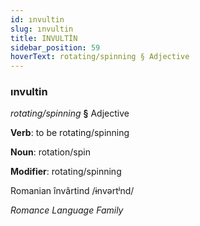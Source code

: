 ```yaml
---
id: ınvultin
slug: ınvultin
title: INVULTİN
sidebar_position: 59
hoverText: rotating/spinning § Adjective
---
```


### ınvultin

*rotating/spinning* **§** Adjective

**Verb**: to be rotating/spinning

**Noun**: rotation/spin

**Modifier**: rotating/spinning

Romanian învârtind /ɨnvərtʲnd/

*Romance Language Family*